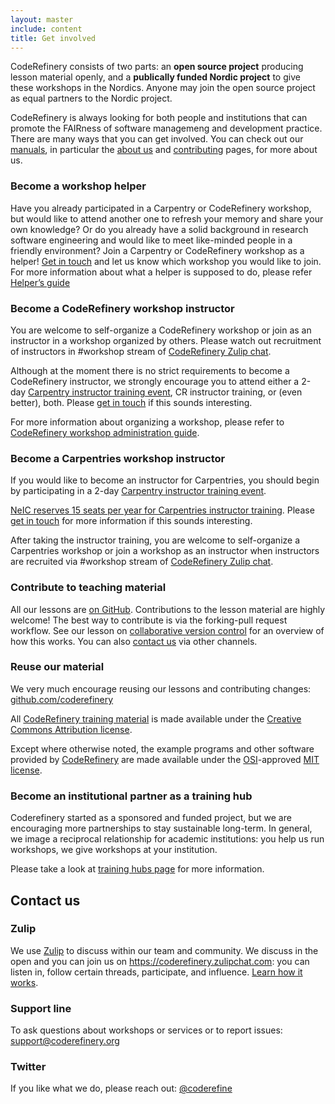 ```yaml
---
layout: master
include: content
title: Get involved
---
```


CodeRefinery consists of two parts: an **open source project**
producing lesson material openly, and a **publically funded Nordic
project** to give these workshops in the Nordics.  Anyone may join the
open source project as equal partners to the Nordic project.

CodeRefinery is always looking for both people and institutions that can promote the FAIRness of software managemeng and development practice. There are many ways that you can get involved.  You can check out our [manuals](https://coderefinery.github.io/manuals/), in particular the [about us](https://coderefinery.github.io/manuals/the-project/) and [contributing](https://coderefinery.github.io/manuals/contributing/) pages, for more about us.

### Become a workshop helper

Have you already participated in a Carpentry or CodeRefinery workshop, but
would like to attend another one to refresh your memory and share your own
knowledge? Or do you already have a solid background in research software
engineering and would like to meet like-minded people in a friendly
environment? Join a Carpentry or CodeRefinery workshop as a helper! [Get in
touch](/get-involved/#contact-us) and let us know which workshop you would like to join. For more information about what a helper is supposed to do, please refer [Helper’s guide](https://coderefinery.github.io/manuals/helping-and-teaching/)


### Become a CodeRefinery workshop instructor
<!--- I am quite unsure if this is OK enough. Especially the order of the paragraphs. Please modify to make it most reasonable--->

You are welcome to self-organize a CodeRefinery workshop or join as an instructor in a workshop organized by others. Please watch out recruitment of instructors in #workshop stream of [CodeRefinery Zulip chat](https://coderefinery.github.io/manuals/chat/).

Although at the moment there is no strict requirements to become a CodeRefinery instructor, we strongly encourage you to attend either a 2-day [Carpentry instructor training event](https://carpentries.github.io/instructor-training/), CR instructor training, or (even better), both. Please
[get in touch](mailto:support@coderefinery.org) if this sounds interesting.

For more information about organizing a workshop, please refer to [CodeRefinery workshop administration guide](https://coderefinery.github.io/manuals/workshop-administration/).

### Become a Carpentries workshop instructor
<!--- I am quite unsure if this is OK enough. Especially the order of the paragraphs. Please modify to make it most reasonable--->

If you would like to become an instructor for Carpentries, you should begin by participating in a 2-day [Carpentry instructor training event](https://carpentries.github.io/instructor-training/).
<!--need to revise the URL -->
[NeIC reserves 15 seats per year for Carpentries instructor training](https://neic.no/training). Please
[get in touch](mailto:support@coderefinery.org) for more information if this sounds interesting.

After taking the instructor training, you are welcome to self-organize a Carpentries workshop or join a workshop as an instructor when instructors are recruited via  #workshop stream of [CodeRefinery Zulip chat](https://coderefinery.github.io/manuals/chat/).


### Contribute to teaching material

All our lessons are [on GitHub](https://github.com/coderefinery). Contributions
to the lesson material are highly welcome! The best way to contribute is via
the forking-pull request workflow. See our lesson on [collaborative version
control](https://coderefinery.github.io/git-collaborative/02-distributed/) for
an overview of how this works. You can also [contact us](/get-involved/#contact-us) via other
channels.


### Reuse our material

We very much encourage reusing our lessons and contributing changes: [github.com/coderefinery](https://github.com/coderefinery/)

All [CodeRefinery training material](../lessons) is made available under the [Creative Commons Attribution license](https://creativecommons.org/licenses/by/4.0/).

Except where otherwise noted, the example programs and other software provided by [CodeRefinery](https://github.com/coderefinery/) are made available under the [OSI](https://opensource.org/)-approved [MIT license](https://opensource.org/licenses/mit-license.html).


### Become an institutional partner as a training hub

Coderefinery started as a sponsored and funded project, but we are
encouraging more partnerships to stay sustainable long-term.  In
general, we image a reciprocal relationship for academic institutions:
you help us run workshops, we give workshops at your institution.

Please take a look at [training hubs page](https://coderefinery.org/about/hubs/) for more information.


## Contact us

### Zulip

We use [Zulip](https://zulipchat.com) to discuss within our team and community.
We discuss in the open and you can join us on
<https://coderefinery.zulipchat.com>: you can listen in, follow certain threads, participate, and influence. [Learn how it works](https://coderefinery.github.io/manuals/chat/).


### Support line

To ask questions about workshops or services or to report issues:
[support@coderefinery.org](mailto:support@coderefinery.org)


### Twitter

If you like what we do, please reach out:
[@coderefine](https://twitter.com/coderefine)
